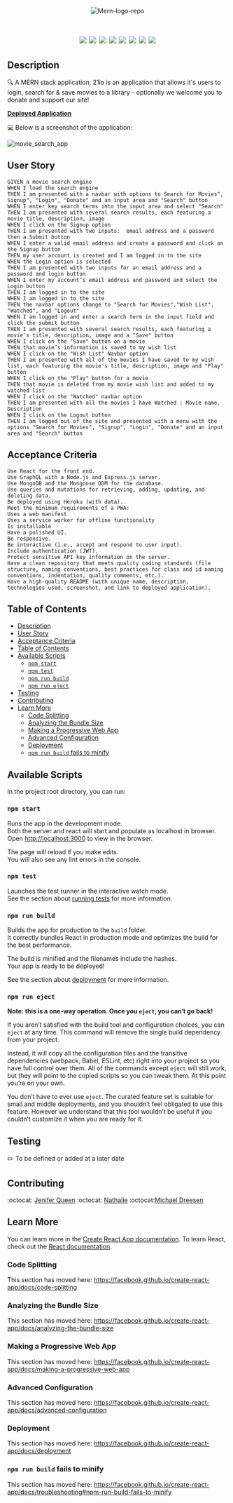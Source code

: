 <p align="center"> 
  <img src="https://i.ibb.co/T1B2pf5/Mern-logo-repo.png" alt="Mern-logo-repo">
</p>

<h1 align="center" 21io</h1>
  
<p align="center">
    <img src="https://img.shields.io/badge/javascript-red" />
    <img src="https://img.shields.io/badge/mongoDB-orange" />
    <img src="https://img.shields.io/badge/express-yellow" />
    <img src="https://img.shields.io/badge/react-purple" />
    <img src="https://img.shields.io/badge/node-blue" />
    <img src="https://img.shields.io/badge/graphQL-green" />
    <img src="https://img.shields.io/badge/apollo-white" />
    <img src="https://img.shields.io/badge/material-UI-grey" />
</p>
   
## Description

🔍 A MERN stack application, 21io is an application that allows it's users to login, search for & save movies to a library - optionally we welcome you to donate and support our site!

**[Deployed Application](https://movie-21io.herokuapp.com/)**
  
💻 Below is a screenshot of the application:
  
![movie_search_app](client/src/images/app_screenshot.png)

## User Story

```
GIVEN a movie search engine
WHEN I load the search engine
THEN I am presented with a navbar with options to Search for Movies", Signup", "Login", "Donate" and an input area and "Search" button
WHEN I enter key search terms into the input area and select "Search" 
THEN I am presented with several search results, each featuring a movie title, description, image
WHEN I click on the Signup option
THEN I am presented with two inputs:  email address and a password then a Submit button
WHEN I enter a valid email address and create a password and click on the Signup button
THEN my user account is created and I am logged in to the site
WHEN the Login option is selected
THEN I am presented with two inputs for an email address and a password and login button
WHEN I enter my account’s email address and password and select the Login button
THEN I am logged in to the site
WHEN I am logged in to the site
THEN the navbar options change to "Search for Movies","Wish List", "Watched", and "Logout"
WHEN I am logged in and enter a search term in the input field and click the submit button
THEN I am presented with several search results, each featuring a movie's title, description, image and a "Save" button
WHEN I click on the "Save" button on a movie
THEN that movie’s information is saved to my wish list 
WHEN I click on the "Wish List" Navbar option
THEN I am presented with all of the movies I have saved to my wish list, each featuring the movie's title, description, image and "Play" button
WHEN I click on the "Play" button for a movie
THEN that movie is deleted from my movie wish list and added to my watched list
WHEN I click on the "Watched" navbar option
THEN I am presented with all the movies I have Watched : Movie name, Description
WHEN I click on the Logout button
THEN I am logged out of the site and presented with a menu with the options "Search for Movies", "Signup", "Login", "Donate" and an input area and "Search" button

```

## Acceptance Criteria

```
Use React for the front end.
Use GraphQL with a Node.js and Express.js server.
Use MongoDB and the Mongoose ODM for the database.
Use queries and mutations for retrieving, adding, updating, and deleting data.
Be deployed using Heroku (with data).
Meet the minimum requirements of a PWA:
Uses a web manifest
Uses a service worker for offline functionality
Is installable
Have a polished UI.
Be responsive.
Be interactive (i.e., accept and respond to user input).
Include authentication (JWT).
Protect sensitive API key information on the server.
Have a clean repository that meets quality coding standards (file structure, naming conventions, best practices for class and id naming conventions, indentation, quality comments, etc.).
Have a high-quality README (with unique name, description, technologies used, screenshot, and link to deployed application).
```
   
## Table of Contents
- [Description](#description)
- [User Story](#user-story)
- [Acceptance Criteria](#acceptance-criteria)
- [Table of Contents](#table-of-contents)
- [Available Scripts](#available-scripts)
  - [`npm start`](#npm-start)
  - [`npm test`](#npm-test)
  - [`npm run build`](#npm-run-build)
  - [`npm run eject`](#npm-run-eject)
- [Testing](#testing)
- [Contributing](#contributing)
- [Learn More](#learn-more)
  - [Code Splitting](#code-splitting)
  - [Analyzing the Bundle Size](#analyzing-the-bundle-size)
  - [Making a Progressive Web App](#making-a-progressive-web-app)
  - [Advanced Configuration](#advanced-configuration)
  - [Deployment](#deployment)
  - [`npm run build` fails to minify](#npm-run-build-fails-to-minify)

## Available Scripts

In the project root directory, you can run:

### `npm start`

Runs the app in the development mode.<br />
Both the server and react will start and populate as localhost in browser.
Open [http://localhost:3000](http://localhost:3000) to view in the browser.

The page will reload if you make edits.<br />
You will also see any lint errors in the console.

### `npm test`

Launches the test runner in the interactive watch mode.<br />
See the section about [running tests](https://facebook.github.io/create-react-app/docs/running-tests) for more information.

### `npm run build`

Builds the app for production to the `build` folder.<br />
It correctly bundles React in production mode and optimizes the build for the best performance.

The build is minified and the filenames include the hashes.<br />
Your app is ready to be deployed!

See the section about [deployment](https://facebook.github.io/create-react-app/docs/deployment) for more information.

### `npm run eject`

**Note: this is a one-way operation. Once you `eject`, you can’t go back!**

If you aren’t satisfied with the build tool and configuration choices, you can `eject` at any time. This command will remove the single build dependency from your project.

Instead, it will copy all the configuration files and the transitive dependencies (webpack, Babel, ESLint, etc) right into your project so you have full control over them. All of the commands except `eject` will still work, but they will point to the copied scripts so you can tweak them. At this point you’re on your own.

You don’t have to ever use `eject`. The curated feature set is suitable for small and middle deployments, and you shouldn’t feel obligated to use this feature. However we understand that this tool wouldn’t be useful if you couldn’t customize it when you are ready for it.

## Testing
✏️ To be defined or added at a later date

## Contributing
:octocat: [Jenifer Queen](https://github.com/queen-stack)
:octocat: [Nathalie](https://github.com/natswatch)
:octocat:[Michael Dreesen](https://github.com/mdreesen)


## Learn More

You can learn more in the [Create React App documentation](https://facebook.github.io/create-react-app/docs/getting-started).
To learn React, check out the [React documentation](https://reactjs.org/).

### Code Splitting

This section has moved here: https://facebook.github.io/create-react-app/docs/code-splitting

### Analyzing the Bundle Size

This section has moved here: https://facebook.github.io/create-react-app/docs/analyzing-the-bundle-size

### Making a Progressive Web App

This section has moved here: https://facebook.github.io/create-react-app/docs/making-a-progressive-web-app

### Advanced Configuration

This section has moved here: https://facebook.github.io/create-react-app/docs/advanced-configuration

### Deployment

This section has moved here: https://facebook.github.io/create-react-app/docs/deployment

### `npm run build` fails to minify

This section has moved here: https://facebook.github.io/create-react-app/docs/troubleshooting#npm-run-build-fails-to-minify


